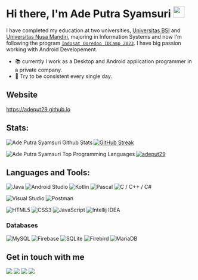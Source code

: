 # Hi there, I'm Ade Putra Syamsuri <img src="https://raw.githubusercontent.com/MartinHeinz/MartinHeinz/master/wave.gif" width="30px">

I have completed my education at two universities, [Universitas BSI](https://www.bsi.ac.id/ubsi/) and [Universitas Nusa Mandiri](https://www.nusamandiri.ac.id/nuri/), majoring in Information Systems and now I'm following the program [`Indosat Ooredoo IDCamp 2023`](https://idcamp.ioh.co.id/). I have big passion working with Android Developement.
- 📚 currently I work as a Desktop and Android application programmer in a private company.
- 🚀 Try to be consistent every single day.

## Website
https://adeput29.github.io

## Stats:

<img align="left" alt="Ade Putra Syamsuri Github Stats" src="https://github-readme-stats.vercel.app/api?username=adeput29&show_icons=true&hide_border=false" />


[![GitHub Streak](https://github-readme-streak-stats.herokuapp.com?user=adeput29)](https://git.io/streak-stats)

<img align="left" alt="Ade Putra Syamsuri Top Programming Languages" src="https://github-readme-stats.vercel.app/api/top-langs/?username=adeput29&layout=compact"/>

<p align="left"> <a href="https://github.com/ryo-ma/github-profile-trophy"><img src="https://github-profile-trophy.vercel.app/?username=adeput29" alt="adeput29" /></a> </p>

<h2>Languages and Tools: </h2>

![Java](https://img.shields.io/badge/java-%23FF160B.svg?style=for-the-badge&logo=java&logoColor=white) ![Android Studio](https://img.shields.io/badge/Android%20Studio-3DDC84.svg?style=for-the-badge&logo=android-studio&logoColor=white) 	![Kotlin](https://img.shields.io/badge/kotlin-%237F52FF.svg?style=for-the-badge&logo=kotlin&logoColor=white)	![Pascal](https://img.shields.io/badge/pascal-%23008080.svg?style=for-the-badge&logo=pascal&logoColor=white) ![C / C++ / C#](https://img.shields.io/badge/C%20Sharp-%23CCCCFF.svg?style=for-the-badge&logo=c&logoColor=white) 

![Visual Studio](https://img.shields.io/badge/Visual%20Studio-%2302569B.svg?style=for-the-badge&logo=visual-studio&logoColor=white) ![Postman](https://img.shields.io/badge/Postman-%23FF7800.svg?style=for-the-badge&logo=postman&logoColor=white)

![HTML5](https://img.shields.io/badge/html5-%231E8CBE.svg?style=for-the-badge&logo=html5&logoColor=white) ![CSS3](https://img.shields.io/badge/css3-%231572B6.svg?style=for-the-badge&logo=css3&logoColor=white) ![JavaScript](https://img.shields.io/badge/javascript-%23323330.svg?style=for-the-badge&logo=javascript&logoColor=%23F7DF1E) ![Intellij IDEA](https://img.shields.io/badge/Intellij%20IDEA-%23000080.svg?style=for-the-badge&logo=intellij-idea&logoColor=white) 



<h3>Databases</h3>

![MySQL](https://img.shields.io/badge/mysql-%2300f.svg?style=for-the-badge&logo=mysql&logoColor=white) ![Firebase](https://img.shields.io/badge/firebase-%23039BE5.svg?style=for-the-badge&logo=firebase) ![SQLite](https://img.shields.io/badge/sqlite-%2307405e.svg?style=for-the-badge&logo=sqlite&logoColor=white) ![Firebird](https://img.shields.io/badge/firebird-%23FF5733.svg?style=for-the-badge&logo=firebird&logoColor=white)  ![MariaDB](https://img.shields.io/badge/mariadb-%23900C3F.svg?style=for-the-badge&logo=mariadb&logoColor=white)


## Get in touch with me

[![](https://img.shields.io/badge/Gmail-D14836?style=for-the-badge&logo=gmail&logoColor=white)](mailto:adeputra.c@gmail.com) 
[![](https://img.shields.io/badge/LinkedIn-0077B5?style=for-the-badge&logo=linkedin&logoColor=white)](https://www.linkedin.com/in/ade-putra-syamsuri) 
[![](https://img.shields.io/badge/Instagram-E4405F?style=for-the-badge&logo=instagram&logoColor=white)](https://www.instagram.com/adeput29/?hl=en)
[![](https://img.shields.io/badge/Facebook-0077B5?style=for-the-badge&logo=facebook&logoColor=white)](https://web.facebook.com/adeputra29) 


<!--
**blitzkz23/blitzkz23** is a ✨ _special_ ✨ repository because its `README.md` (this file) appears on your GitHub profile.

Here are some ideas to get you started:

- 
- 🌱 I’m currently learning ...
- 👯 I’m looking to collaborate on ...
- 🤔 I’m looking for help with ...
- 💬 Ask me about ...
- 📫 How to reach me: ...
- 😄 Pronouns: ...

-->
